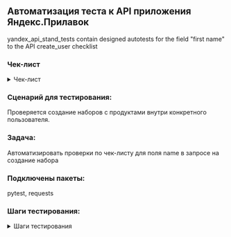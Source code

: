 ## Автоматизация теста к API приложения Яндекс.Прилавок   
yandex_api_stand_tests contain designed autotests for the field "first name" to the API create_user checklist

### Чек-лист

<details>
<summary> Чек-лист </summary> 
  
<img width="666" alt="Снимок экрана 2025-01-25 в 19 17 42" src="https://github.com/user-attachments/assets/3a28a979-10bc-478e-aac0-606fefd9ae37" />

<img width="662" alt="Снимок экрана 2025-01-25 в 19 17 51" src="https://github.com/user-attachments/assets/fc41050d-fbbf-41cd-a362-fce3648e10c4" />

</details>

### Сценарий для тестирования:   
Проверяется создание наборов с продуктами внутри конкретного пользователя. 

### Задача:  
Автоматизировать проверки по чек-листу для поля name в запросе на создание набора  

### Подключены пакеты:   
pytest, requests   

### Шаги тестирования:  
<details>
<summary> Шаги тестирования </summary> 
  
1. Выполнить запрос на создание нового пользователя и запомнить токен авторизации authToken.  
2. Выполнить запрос на создание личного набора для этого пользователя. Передать заголовок Authorization.  
3. Для проверок по чек-листу создать функцию, которая будет менять содержимое тела запроса.   
4. Логику позитивных и негативных проверок по чек-листу вынести в отдельные функции.
</details>
